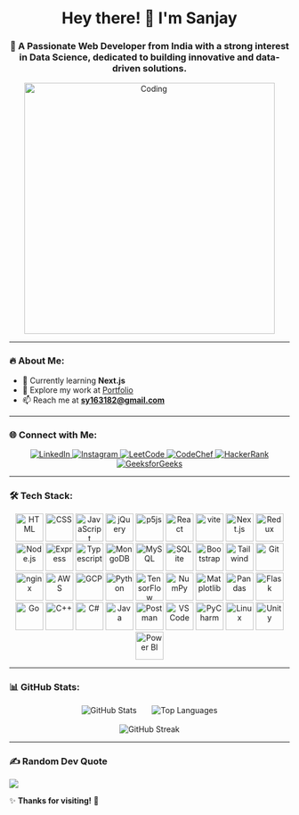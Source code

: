 <h1 align="center">Hey there! 👋 I'm Sanjay</h1>
<h3 align="center">🚀 A Passionate Web Developer from India with a strong interest in Data Science, dedicated to building innovative and data-driven solutions.</h3>

<div align="center">
  <img src="https://camo.githubusercontent.com/4d9f5ecceb711eec6e2018f38a5677dc657c9738d4a65ba3b928c41c0a45b439/68747470733a2f2f6d69726f2e6d656469756d2e636f6d2f6d61782f313336302f302a37513379765349765f7430696f4a2d5a2e676966" alt="Coding" width="450"/>
</div>

---

### 🔥 About Me:
- 🌱 Currently learning **Next.js**
- 💼 Explore my work at [Portfolio](https://yadav-sanjay.vercel.app/)
- 📫 Reach me at **sy163182@gmail.com**

---

### 🌐 Connect with Me:
<p align="center">
  <a href="https://linkedin.com/in/sanjay yadav" target="_blank">
    <img src="https://img.shields.io/badge/LinkedIn-0A66C2?style=for-the-badge&logo=linkedin&logoColor=white" alt="LinkedIn"/>
  </a>
  <a href="https://instagram.com/yadavsanjay_05" target="_blank">
    <img src="https://img.shields.io/badge/Instagram-E4405F?style=for-the-badge&logo=instagram&logoColor=white" alt="Instagram"/>
  </a>
    <a href="https://www.leetcode.com/yadav_sanjay" target="_blank">
    <img src="https://img.shields.io/badge/LeetCode-FFA116?style=for-the-badge&logo=leetcode&logoColor=black" alt="LeetCode"/>
  </a>
  <a href="https://www.codechef.com/users/trip_resin_03" target="_blank">
    <img src="https://img.shields.io/badge/CodeChef-5B4638?style=for-the-badge&logo=codechef&logoColor=white" alt="CodeChef"/>
  </a>
  <a href="https://www.hackerrank.com/@sy163182" target="_blank">
    <img src="https://img.shields.io/badge/HackerRank-2EC866?style=for-the-badge&logo=hackerrank&logoColor=white" alt="HackerRank"/>
  </a>
  <a href="https://auth.geeksforgeeks.org/user/sy163alib" target="_blank">
    <img src="https://img.shields.io/badge/GeeksforGeeks-0F9D58?style=for-the-badge&logo=geeksforgeeks&logoColor=white" alt="GeeksforGeeks"/>
  </a>
</p>

---

### 🛠️ Tech Stack:
<p align="center">
  <img src="https://skillicons.dev/icons?i=html" alt="HTML" width="50" height="50" />
  <img src="https://skillicons.dev/icons?i=css" alt="CSS" width="50" height="50" />
  <img src="https://skillicons.dev/icons?i=js" alt="JavaScript" width="50" height="50" />
  <img src="https://skillicons.dev/icons?i=jquery" alt="jQuery" width="50" height="50" />
  <img src="https://skillicons.dev/icons?i=p5js" alt="p5js" width="50" height="50" />
  <img src="https://skillicons.dev/icons?i=react" alt="React" width="50" height="50" />
  <img src="https://skillicons.dev/icons?i=vite" alt="vite" width="50" height="50" />
  <img src="https://skillicons.dev/icons?i=nextjs" alt="Next.js" width="50" height="50" />
  <img src="https://skillicons.dev/icons?i=redux" alt="Redux" width="50" height="50" />
  <img src="https://skillicons.dev/icons?i=nodejs" alt="Node.js" width="50" height="50" />
  <img src="https://skillicons.dev/icons?i=express" alt="Express" width="50" height="50" />
  <img src="https://skillicons.dev/icons?i=ts" alt="Typescript" width="50" height="50" />
  <img src="https://skillicons.dev/icons?i=mongodb" alt="MongoDB" width="50" height="50" />
  <img src="https://skillicons.dev/icons?i=mysql" alt="MySQL" width="50" height="50" />
  <img src="https://skillicons.dev/icons?i=sqlite" alt="SQLite" width="50" height="50" />
  <img src="https://skillicons.dev/icons?i=bootstrap" alt="Bootstrap" width="50" height="50" />
  <img src="https://skillicons.dev/icons?i=tailwind" alt="Tailwind" width="50" height="50" />
  <img src="https://skillicons.dev/icons?i=git" alt="Git" width="50" height="50" />
  <img src="https://skillicons.dev/icons?i=nginx" alt="nginx" width="50" height="50" />
  <img src="https://skillicons.dev/icons?i=aws" alt="AWS" width="50" height="50" />
  <img src="https://skillicons.dev/icons?i=gcp" alt="GCP" width="50" height="50" />
  <img src="https://skillicons.dev/icons?i=python" alt="Python" width="50" height="50" />
  <img src="https://skillicons.dev/icons?i=tensorflow" alt="TensorFlow" width="50" height="50" />
  <img src="https://upload.wikimedia.org/wikipedia/commons/3/31/NumPy_logo_2020.svg" alt="NumPy" width="50" height="50" />
  <img src="https://upload.wikimedia.org/wikipedia/commons/8/84/Matplotlib_icon.svg" alt="Matplotlib" width="50" height="50" />
  <img src="https://upload.wikimedia.org/wikipedia/commons/e/ed/Pandas_logo.svg" alt="Pandas" width="50" height="50" />
  <img src="https://skillicons.dev/icons?i=flask" alt="Flask" width="50" height="50" />
  <img src="https://skillicons.dev/icons?i=go" alt="Go" width="50" height="50" />
  <img src="https://skillicons.dev/icons?i=cpp" alt="C++" width="50" height="50" />
  <img src="https://skillicons.dev/icons?i=cs" alt="C#" width="50" height="50" />
  <img src="https://skillicons.dev/icons?i=java" alt="Java" width="50" height="50" />
  <img src="https://skillicons.dev/icons?i=postman" alt="Postman" width="50" height="50" />
  <img src="https://skillicons.dev/icons?i=vscode" alt="VS Code" width="50" height="50" />
  <img src="https://skillicons.dev/icons?i=pycharm" alt="PyCharm" width="50" height="50" />
  <img src="https://skillicons.dev/icons?i=linux" alt="Linux" width="50" height="50" />
  <img src="https://skillicons.dev/icons?i=unity" alt="Unity" width="50" height="50" />
  <img src="https://upload.wikimedia.org/wikipedia/commons/c/cf/New_Power_BI_Logo.svg" alt="Power BI" width="50" height="50" />
</p>





---

### 📊 GitHub Stats:
<div align="center" >
  <span align="left" >
  <img src="https://github-readme-stats.vercel.app/api?username=sanjay-yadav-05&show_icons=true&theme=radical" alt="GitHub Stats"/>
</span>&nbsp;&nbsp;&nbsp;&nbsp;&nbsp;
<span align="right">
  <img src="https://github-readme-stats.vercel.app/api/top-langs?username=sanjay-yadav-05&layout=compact&theme=radical" alt="Top Languages"/>
</span>
</div>
<br>
<div align="center">
  <img src="https://github-readme-streak-stats.herokuapp.com/?user=sanjay-yadav-05&theme=radical" alt="GitHub Streak"/>
</div>


---

### ✍️ Random Dev Quote
![](https://quotes-github-readme.vercel.app/api?type=horizontal&theme=radical)

✨ **Thanks for visiting!** 🚀

